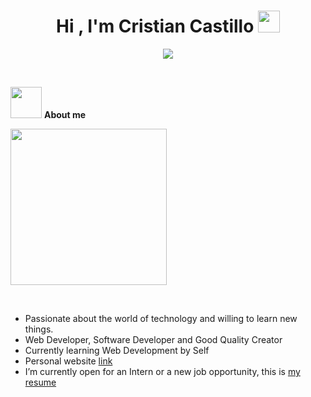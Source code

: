 
<h1 align="center"><b>Hi , I'm Cristian Castillo </b><img src="https://media.giphy.com/media/hvRJCLFzcasrR4ia7z/giphy.gif" width="35"></h1>

<p align="center">
  <a href="https://github.com/CristianCastilloDev"><img src="https://user-images.githubusercontent.com/58959408/232639433-cb0aea21-66f0-4508-a771-85e2089c5a87.gif"></a>
</p>


<br>

<picture><img src = "https://user-images.githubusercontent.com/74038190/226127923-0e8b7792-7b3c-462b-951b-63c96ba1a5af.gif" width = 50px></picture> **About me**

<picture> <img align="https://user-images.githubusercontent.com/74038190/212748830-4c709398-a386-4761-84d7-9e10b98fbe6e.gif" width = 250px></picture>

<br>

- Passionate about the world of technology and willing to learn new things.
- Web Developer, Software Developer and Good Quality Creator
- Currently learning Web Development by Self
- Personal website [link]([https://www.0xabdulkhalid.ml](https://cristian-castillo.netlify.app/))
- I’m currently open for an Intern or a new job opportunity, this is [my resume](http://127.0.0.1:5500/Portafolio/assets/pdf/Cristian-2.pdf)
